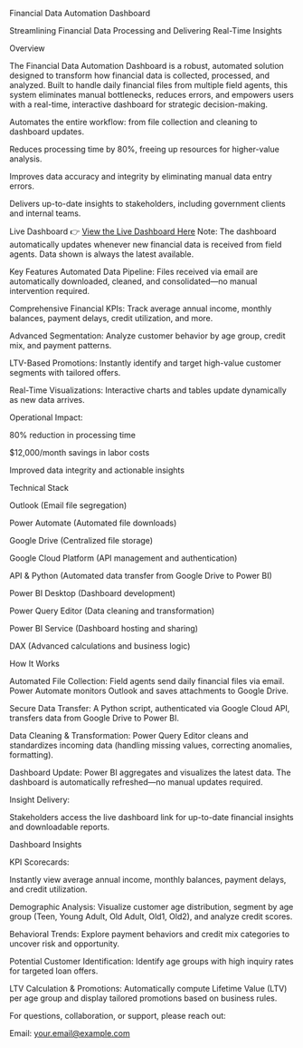 Financial Data Automation Dashboard

Streamlining Financial Data Processing and Delivering Real-Time Insights

Overview

The Financial Data Automation Dashboard is a robust, automated solution designed to transform how financial data is collected, processed, and analyzed. Built to handle daily financial files from multiple field agents, this system eliminates manual bottlenecks, reduces errors, and empowers users with a real-time, interactive dashboard for strategic decision-making.

Automates the entire workflow: from file collection and cleaning to dashboard updates.

Reduces processing time by 80%, freeing up resources for higher-value analysis.

Improves data accuracy and integrity by eliminating manual data entry errors.

Delivers up-to-date insights to stakeholders, including government clients and internal teams.

Live Dashboard
👉 [View the Live Dashboard Here](https://app.powerbi.com/reportEmbed?reportId=875d06e5-8d30-4d0e-b4bb-254fb1efdbfa&autoAuth=true&ctid=850aa78d-94e1-4bc6-9cf3-8c11b530701c)
Note: The dashboard automatically updates whenever new financial data is received from field agents. Data shown is always the latest available.

Key Features
Automated Data Pipeline:
Files received via email are automatically downloaded, cleaned, and consolidated—no manual intervention required.

Comprehensive Financial KPIs:
Track average annual income, monthly balances, payment delays, credit utilization, and more.

Advanced Segmentation:
Analyze customer behavior by age group, credit mix, and payment patterns.

LTV-Based Promotions:
Instantly identify and target high-value customer segments with tailored offers.

Real-Time Visualizations:
Interactive charts and tables update dynamically as new data arrives.

Operational Impact:

80% reduction in processing time

$12,000/month savings in labor costs

Improved data integrity and actionable insights

Technical Stack

Outlook (Email file segregation)

Power Automate (Automated file downloads)

Google Drive (Centralized file storage)

Google Cloud Platform (API management and authentication)

API & Python (Automated data transfer from Google Drive to Power BI)

Power BI Desktop (Dashboard development)

Power Query Editor (Data cleaning and transformation)

Power BI Service (Dashboard hosting and sharing)

DAX (Advanced calculations and business logic)

How It Works

Automated File Collection:
Field agents send daily financial files via email. Power Automate monitors Outlook and saves attachments to Google Drive.

Secure Data Transfer:
A Python script, authenticated via Google Cloud API, transfers data from Google Drive to Power BI.

Data Cleaning & Transformation:
Power Query Editor cleans and standardizes incoming data (handling missing values, correcting anomalies, formatting).

Dashboard Update:
Power BI aggregates and visualizes the latest data. The dashboard is automatically refreshed—no manual updates required.

Insight Delivery:

Stakeholders access the live dashboard link for up-to-date financial insights and downloadable reports.

Dashboard Insights

KPI Scorecards:

Instantly view average annual income, monthly balances, payment delays, and credit utilization.

Demographic Analysis:
Visualize customer age distribution, segment by age group (Teen, Young Adult, Old Adult, Old1, Old2), and analyze credit scores.

Behavioral Trends:
Explore payment behaviors and credit mix categories to uncover risk and opportunity.

Potential Customer Identification:
Identify age groups with high inquiry rates for targeted loan offers.

LTV Calculation & Promotions:
Automatically compute Lifetime Value (LTV) per age group and display tailored promotions based on business rules.

For questions, collaboration, or support, please reach out:

Email: [your.email@example.com](mailto:nitinpatial111@gmail.com)   
